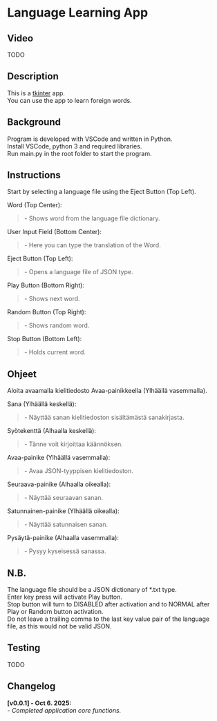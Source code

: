 # Language Learning App

## Video

TODO

## Description

This is a [tkinter](https://docs.python.org/3/library/tkinter.html) app.<br />
You can use the app to learn foreign words.<br />

## Background

Program is developed with VSCode and written in Python.<br />
Install VSCode, python 3 and required libraries.<br />
Run main.py in the root folder to start the program.<br />

## Instructions

Start by selecting a language file using the Eject Button (Top Left).<br />

Word (Top Center):<br />
<blockquote>
    - Shows word from the language file dictionary.<br />
</blockquote>

User Input Field (Bottom Center):<br />
<blockquote>
    - Here you can type the translation of the Word.<br />
</blockquote>

Eject Button (Top Left):<br />
<blockquote>
    - Opens a language file of JSON type.<br />
</blockquote>

Play Button (Bottom Right):<br />
<blockquote>
    - Shows next word.<br />
</blockquote>

Random Button (Top Right):<br />
<blockquote>
    - Shows random word.<br />
</blockquote>

Stop Button (Bottom Left):<br />
<blockquote>
    - Holds current word.<br />
</blockquote>

## Ohjeet

Aloita avaamalla kielitiedosto Avaa-painikkeella (Ylhäällä vasemmalla).<br />

Sana (Ylhäällä keskellä):<br />
<blockquote>
    - Näyttää sanan kielitiedoston sisältämästä sanakirjasta.<br />
</blockquote>

Syötekenttä (Alhaalla keskellä):<br />
<blockquote>
    - Tänne voit kirjoittaa käännöksen.<br />
</blockquote>

Avaa-painike (Ylhäällä vasemmalla):<br />
<blockquote>
    - Avaa JSON-tyyppisen kielitiedoston.<br />
</blockquote>

Seuraava-painike (Alhaalla oikealla):<br />
<blockquote>
    - Näyttää seuraavan sanan.<br />
</blockquote>

Satunnainen-painike (Ylhäällä oikealla):<br />
<blockquote>
    - Näyttää satunnaisen sanan.<br />
</blockquote>

Pysäytä-painike (Alhaalla vasemmalla):<br />
<blockquote>
    - Pysyy kyseisessä sanassa.<br />
</blockquote>

## N.B.

The language file should be a JSON dictionary of *.txt type.<br />
Enter key press will activate Play button.<br />
Stop button will turn to DISABLED after activation and to NORMAL after<br />
Play or Random button activation.<br />
Do not leave a trailing comma to the last key value pair of the language<br />
file, as this would not be valid JSON.<br />

## Testing

TODO

## Changelog

**[v0.0.1] - Oct 6. 2025:**<br />
_- Completed application core functions._<br />
